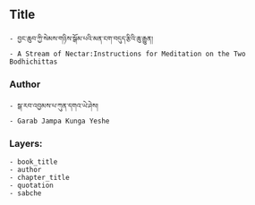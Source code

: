 ## Title
	- བྱང་ཆུབ་ཀྱི་སེམས་གཉིས་སྒོམ་པའི་མན་ངག་བདུད་རྩིའི་ཆུ་རྒྱུན།
	- A Stream of Nectar:Instructions for Meditation on the Two Bodhichittas

### Author
	- སྒ་རབ་འབྱམས་པ་ཀུན་དགའ་ཡེ་ཤེས།
	- Garab Jampa Kunga Yeshe

### Layers:
	- book_title
	- author
	- chapter_title
	- quotation
	- sabche

